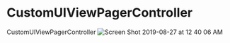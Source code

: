 # CustomUIViewPagerController
CustomUIViewPagerController
![Screen Shot 2019-08-27 at 12 40 06 AM](https://user-images.githubusercontent.com/53354158/63779032-2cbb0c80-c8e6-11e9-8540-479a97ae5543.png)
